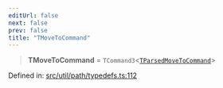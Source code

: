 ```yaml
---
editUrl: false
next: false
prev: false
title: "TMoveToCommand"
---
```


> **TMoveToCommand** = `TCommand3`\<[`TParsedMoveToCommand`](/api/type-aliases/tparsedmovetocommand/)\>

Defined in: [src/util/path/typedefs.ts:112](https://github.com/fabricjs/fabric.js/blob/b4f67b1cfd353d0e2763b168e07bce6b67895452/src/util/path/typedefs.ts#L112)

